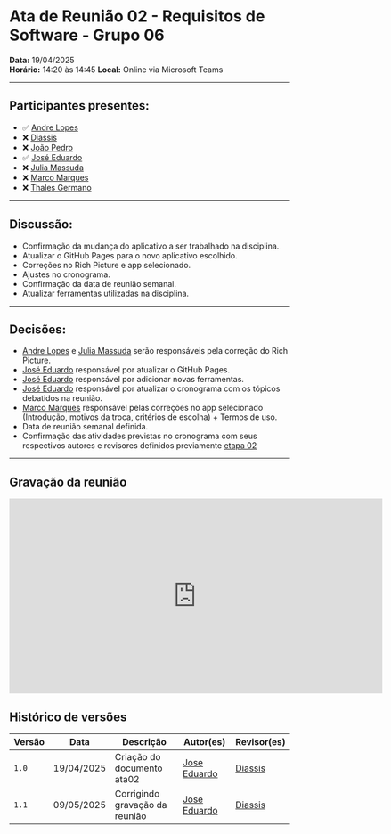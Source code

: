 # Ata de Reunião 02 - Requisitos de Software - Grupo 06

**Data:** 19/04/2025  
**Horário:** 14:20 às 14:45 
**Local:** Online via Microsoft Teams

---
## Participantes presentes:

- ✅ [Andre Lopes](https://github.com/andrewslopes)
- ❌ [Diassis](https://github.com/Diaxiz)
- ❌ [João Pedro](https://github.com/JpRodrigues2)
- ✅ [José Eduardo](https://github.com/jevprado)
- ❌ [Julia Massuda](https://github.com/JuliaReis18)
- ❌ [Marco Marques](https://github.com/marcomarquesdc)
- ❌ [Thales Germano](https://github.com/thalesgvl)

---

## Discussão:

- Confirmação da mudança do aplicativo a ser trabalhado na disciplina.
- Atualizar o GitHub Pages para o novo aplicativo escolhido.
- Correções no Rich Picture e app selecionado.
- Ajustes no cronograma.
- Confirmação da data de reunião semanal.
- Atualizar ferramentas utilizadas na disciplina.

---

## Decisões:

- [Andre Lopes](https://github.com/andrewslopes) e [Julia Massuda](https://github.com/JuliaReis18) serão responsáveis pela correção do Rich Picture.
- [José Eduardo](https://github.com/jevprado) responsável por atualizar o GitHub Pages. 
- [José Eduardo](https://github.com/jevprado) responsável por adicionar novas ferramentas.  
- [José Eduardo](https://github.com/jevprado) responsável por atualizar o cronograma com os tópicos debatidos na reunião.
- [Marco Marques](https://github.com/marcomarquesdc) responsável pelas correções no app selecionado (Introdução, motivos da troca, critérios de escolha) + Termos de uso.
- Data de reunião semanal definida.
- Confirmação das atividades previstas no cronograma com seus respectivos autores e revisores definidos previamente [etapa 02](https://requisitos-de-software.github.io/2025.1-Meu-INSS/planejamento/cronograma/#etapa-2)

---

## Gravação da reunião

<iframe width="670" height="350" 
        src="https://www.youtube.com/embed/-yjk2fPLzvE" 
        title="YouTube video player" 
        frameborder="0" 
        allow="accelerometer; autoplay; clipboard-write; encrypted-media; gyroscope; picture-in-picture; web-share" 
        referrerpolicy="strict-origin-when-cross-origin" 
        allowfullscreen>
</iframe>

## Histórico de versões

Versão |   Data  | Descrição | Autor(es) | Revisor(es)
------ | ---- | ------ | ---------- | ----------
`1.0` | 19/04/2025 | Criação do documento ata02 | [Jose Eduardo](https://github.com/jevprado) | [Diassis](https://github.com/Diaxiz) |
`1.1` | 09/05/2025 | Corrigindo gravação da reunião | [Jose Eduardo](https://github.com/jevprado) | [Diassis](https://github.com/Diaxiz) |
